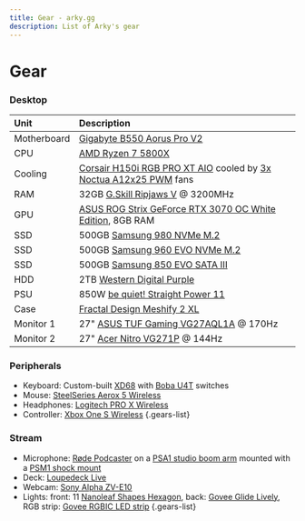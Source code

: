 ```yaml
---
title: Gear - arky.gg
description: List of Arky's gear
---
```


# Gear

### Desktop

| Unit        | Description |
| :---------- | :-- |
| Motherboard | [Gigabyte B550 Aorus Pro V2](https://gigabyte.com/Motherboard/B550-AORUS-PRO-V2-rev-10)|
| CPU         | [AMD Ryzen 7 5800X](https://amd.com/en/products/cpu/amd-ryzen-7-5800x) |
| Cooling     | [Corsair H150i RGB PRO XT AIO](https://www.corsair.com/eu/en/Categories/Products/Liquid-Cooling/iCUE-RGB-PRO-XT-Coolers/p/CW-9060045-WW) cooled by [3x Noctua A12x25 PWM](https://noctua.at/en/nf-a12x25-pwm) fans |
| RAM         | 32GB [G.Skill Ripjaws V](https://gskill.com/products/1/165/184/Ripjaws-V) @ 3200MHz |
| GPU         | [ASUS ROG Strix GeForce RTX 3070 OC White Edition](https://rog.asus.com/graphics-cards/graphics-cards/rog-strix/rog-strix-rtx3070-o8g-white-model), 8GB RAM |
| SSD         | 500GB [Samsung 980 NVMe M.2](https://www.samsung.com/us/computing/memory-storage/solid-state-drives/980-pcie-3-0-nvme-gaming-ssd-500gb-mz-v8v500b-am) |
| SSD         | 500GB [Samsung 960 EVO NVMe M.2](https://www.samsung.com/us/computing/memory-storage/solid-state-drives/ssd-960-evo-m-2-500gb-mz-v6e500bw) |
| SSD         | 500GB [Samsung 850 EVO SATA III](https://www.samsung.com/us/computing/memory-storage/solid-state-drives/ssd-850-evo-2-5-sata-iii-500gb-mz-75e500b-am) |
| HDD         | 2TB [Western Digital Purple](https://www.westerndigital.com/en-ie/products/internal-drives/wd-purple-sata-hdd#WD10PURZ) |
| PSU         | 850W [be quiet! Straight Power 11](https://bequiet.com/en/powersupply/straight-power-11/1247) |
| Case        | [Fractal Design Meshify 2 XL](https://fractal-design.com/products/cases/meshify/meshify-2-xl-dark-tempered-glass/black) |
| Monitor 1   | 27" [ASUS TUF Gaming VG27AQL1A](https://asus.com/Displays-Desktops/Monitors/TUF-Gaming/TUF-Gaming-VG27AQL1A/) @ 170Hz |
| Monitor 2   | 27" [Acer Nitro VG271P](https://acer.com/ac/en/GB/content/model/UM.HV1EE.P04) @ 144Hz |

### Peripherals

- Keyboard: Custom-built [XD68](https://kprepublic.com/products/xiudi-xd68-pcb-65-custom-mechanical-keyboard-support-tkg-tools-underglow-rgb-pcb-programmed-kle-lots-of-layouts) with [Boba U4T](https://splitkb.com/products/gazzew-boba-u4t-thocky-tactile-switch) switches
- Mouse: [SteelSeries Aerox 5 Wireless](https://steelseries.com/gaming-mice/aerox-5-wireless)
- Headphones: [Logitech PRO X Wireless](https://www.logitechg.com/en-us/products/gaming-audio/pro-x-wireless-headset.981-000906.html)
- Controller: [Xbox One S Wireless](https://xbox.com/en-US/accessories/controllers/xbox-wireless-controller)
{.gears-list}

### Stream

- Microphone: [Røde Podcaster](https://rode.com/microphones/podcaster) on a [PSA1 studio boom arm](https://rode.com/accessories/stands/psa1) mounted with a [PSM1 shock mount](https://rode.com/accessories/psm1)
- Deck: [Loupedeck Live](https://loupedeck.com/en/products/loupedeck-live)
- Webcam: [Sony Alpha ZV-E10](https://electronics.sony.com/imaging/interchangeable-lens-cameras/aps-c/p/ilczve10l-b)
- Lights: front: 11 [Nanoleaf Shapes Hexagon](https://nanoleaf.me/en-EU/products/nanoleaf-shapes), back: [Govee Glide Lively](https://us.govee.com/collections/wall-lights/products/govee-glide-lively-wall-lights), RGB strip: [Govee RGBIC LED strip](https://us.govee.com/collections/indoor-strip-lights/products/rgbic-smart-led-strip-lights)
{.gears-list}
